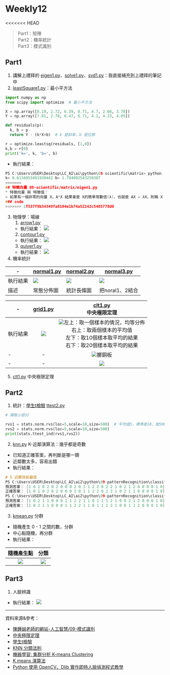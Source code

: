 # Weekly12 
<<<<<<< HEAD
> Part1：矩陣 \
> Part2：機率統計 \
> Part3：模式識別

## Part1
1. 講解上禮拜的 [eigen1.py](https://github.com/ccccourse/ai/blob/master/python/08-scientific/matrix/eigen1.py)、[solve1.py](https://github.com/ccccourse/ai/blob/master/python/08-scientific/matrix/solve1.py)、[svd1.py](https://github.com/ccccourse/ai/blob/master/python/08-scientific/matrix/svd1.py)：我直接補充到上禮拜的筆記中
2. [leastSquare1.py](https://github.com/ccccourse/ai/blob/master/python/08-scientific/matrix/leastSquare1.py)：最小平方法
```py
import numpy as np
from scipy import optimize  # 最小平方法

X = np.array([8.19, 2.72, 6.39, 8.71, 4.7, 2.66, 3.78])
Y = np.array([7.01, 2.78, 6.47, 6.71, 4.1, 4.23, 4.05])

def residuals(p):
  k, b = p
  return Y - (k*X+b)  # k 是斜率，b 是位移

r = optimize.leastsq(residuals, [1,0])
k,b = r[0]
print('k=', k, 'b=', b)
```
* 執行結果：
```c
PS C:\Users\USER\Desktop\LC_AI\ai\python\08-scientific\matrix> python .\leastSquare1.py
k= 0.6134953491930442 b= 1.794092543259387
=======
## 特徵向量 08-scientific/matrix/eigen1.py
* 特徵向量 與 特徵值：
> 如果有一個非零的向量 X，A*X 結果會是 X的簡單常數倍(λ)，也就是 AX = λX，則稱 X 為 A 的特徵向量，λ 為 A 的特徵值。
### code
>>>>>>> 2f537f9b34349fa8104e1b74a52242c5485778d0
```
3. 物理學：場線
    1. [arrow1.py](https://github.com/ccccourse/ai/blob/master/python/08-scientific/physics/arrow1.py)
    * 執行結果：
    ![](Images/W12/arrow.PNG)
    2. [contour1.py](https://github.com/ccccourse/ai/blob/master/python/08-scientific/physics/contour1.py)
    * 執行結果：
    ![](Images/W12/contour.PNG)
    3. [quiver1.py](https://github.com/ccccourse/ai/blob/master/python/08-scientific/physics/quiver1.py)
    * 執行結果：
    ![](Images/W12/quiver.PNG)
4. 機率統計

-|[normal1.py](https://github.com/ccccourse/ai/blob/master/python/08-scientific/probability/normal1.py)|[normal2.py](https://github.com/ccccourse/ai/blob/master/python/08-scientific/probability/normal2.py)|[normal3.py](https://github.com/ccccourse/ai/blob/master/python/08-scientific/probability/normal3.py)
-|-|-|-
執行結果|![](Images/W12/normal1.PNG)|![](Images/W12/normal2.PNG)|![](Images/W12/normal3.PNG)
描述|常態分佈圖|統計長條圖|把noral1、2結合

-|[grid1.py](https://github.com/ccccourse/ai/blob/master/python/08-scientific/probability/grid1.py)|[clt1.py](https://github.com/ccccourse/ai/blob/master/python/08-scientific/probability/clt1.py)<br>中央極限定理
-|:-:|:-:
執行結果|![](Images/W12/grid.PNG)|![](Images/W12/clt.PNG)左上：取一個樣本的情況，均等分佈 <br> 右上：取兩個樣本的平均值 <br> 左下：取10個樣本取平均的結果 <br> 右下：取20個樣本取平均的結果
-|-|![](Images/W12/clt2.PNG)擲銅板
-|-|![](Images/W12/clt3.PNG)

5. [clt1.py](https://github.com/ccccourse/ai/blob/master/python/08-scientific/probability/clt1.py?fbclid=IwAR3Mykdd-4WXUcNiwLDo61WlLyntjRc6Zj4Yls84VZMXxLvEeMJlfwUneEQ) 中央極限定理
## Part2
1. 統計：[學生t檢驗](https://zh.wikipedia.org/wiki/%E5%AD%B8%E7%94%9Ft%E6%AA%A2%E9%A9%97?fbclid=IwAR2agJUWlWec64x0kA5N_PF9lnhOg5fKqohXSzgBDGYiBZz3Q3JYGH3dTuM) [ttest2.py](https://github.com/ccccourse/ai/blob/master/python/08-scientific/statistics/ttest2.py)
```py
# 擷取小部分

rvs1 = stats.norm.rvs(loc=5,scale=10,size=500)  # 平均值5，標準差10，取500個樣本
rvs2 = stats.norm.rvs(loc=5,scale=10,size=500)
print(stats.ttest_ind(rvs1,rvs2))
```
2. [knn.py](https://github.com/ccccourse/ai/blob/master/python/09-patternRecognition/classify/knn.py) K-近鄰演算法：幾乎都是奇數
* 已知道正確答案，再判斷是哪一類
* 近鄰數太多，容易出錯
* 執行結果：
```c
# 5 近鄰目前最佳
PS C:\Users\USER\Desktop\LC_AI\ai2\python\09-patternRecognition\classify> python .\knn.py
預測答案： [1 0 1 0 2 0 2 0 0 0 2 0 1 1 2 2 0 2 2 1 0 2 1 2 0 0 0 0 1 0]     
正確答案： [1 0 1 0 2 0 2 0 0 0 2 0 1 1 2 2 0 2 2 1 0 2 1 1 0 0 0 0 1 0] 
PS C:\Users\USER\Desktop\LC_AI\ai2\python\09-patternRecognition\classify> python .\knn.py
預測答案： [1 0 2 1 1 0 0 0 1 1 2 2 1 1 0 1 1 1 2 1 0 0 2 1 2 0 0 0 1 0]
正確答案： [1 0 2 1 1 0 0 0 1 1 2 2 1 1 0 1 1 1 2 1 0 0 1 1 2 0 0 0 1 0] 
```
3. [kmean.py](https://github.com/ccccourse/ai/blob/master/python/09-patternRecognition/cluster/kmean.py) 分群
* 隨機產生 0 - 1 之間的數，分群
* 中心點隨機，再分群
* 執行結果：

隨機產生點|分類
:-:|:-:
![](Images/W12/kmean.PNG)|![](Images/W12/kmean2.PNG)

## Part3
1. 人臉辨識
* 執行結果：
![](Images/W12/face.PNG)
---
資料來源&參考：
- [陳鍾誠老師的網站-人工智慧/09-模式識別](http://www.misavo.com/blog/%E9%99%B3%E9%8D%BE%E8%AA%A0/%E6%9B%B8%E7%B1%8D/%E7%A7%91%E5%AD%B8%E8%A8%88%E7%AE%97/E3-%E6%8E%A8%E8%AB%96%E7%B5%B1%E8%A8%88)
- [中央極限定理](https://zh.wikipedia.org/wiki/%E4%B8%AD%E5%BF%83%E6%9E%81%E9%99%90%E5%AE%9A%E7%90%86?fbclid=IwAR12VdEvAJbgRi6BA_hVSuIZ_V9ghJZpmyUJQXiiq2G8oIWYl_EvEUoKqdE)
- [學生t檢驗](https://zh.wikipedia.org/wiki/%E5%AD%B8%E7%94%9Ft%E6%AA%A2%E9%A9%97?fbclid=IwAR2agJUWlWec64x0kA5N_PF9lnhOg5fKqohXSzgBDGYiBZz3Q3JYGH3dTuM)
- [KNN 分類法則](https://ithelp.ithome.com.tw/articles/10197110?fbclid=IwAR01JwebbBH8aFK7_H6-fVI_3UCM47jG6fPp1wkYF0R3BwD2LxEzk_mLKxI)
- [機器學習: 集群分析 K-means Clustering](https://medium.com/@chih.sheng.huang821/%E6%A9%9F%E5%99%A8%E5%AD%B8%E7%BF%92-%E9%9B%86%E7%BE%A4%E5%88%86%E6%9E%90-k-means-clustering-e608a7fe1b43)
- [K means 演算法](https://dotblogs.com.tw/dragon229/2013/02/04/89919?fbclid=IwAR1jJZm21D1jIRqrGjadpREAE6eV2U5q5GoYKRnSVsqYNGFNcKmggMmLQfU)
- [Python 使用 OpenCV、Dlib 實作即時人臉偵測程式教學](https://blog.gtwang.org/programming/python-opencv-dlib-face-detection-implementation-tutorial/)
